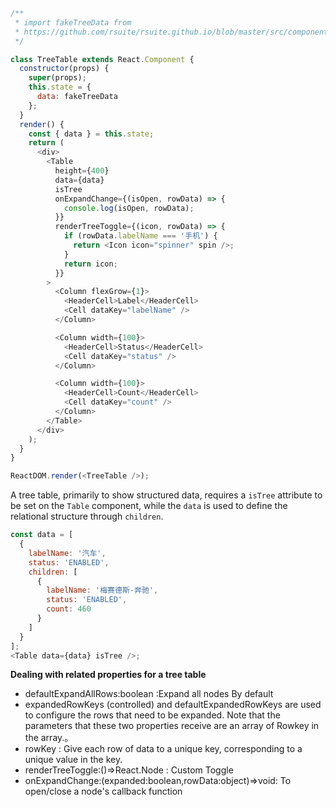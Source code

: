 <!--start-code-->

```js
/**
 * import fakeTreeData from
 * https://github.com/rsuite/rsuite.github.io/blob/master/src/components/table/data/tree.js
 */

class TreeTable extends React.Component {
  constructor(props) {
    super(props);
    this.state = {
      data: fakeTreeData
    };
  }
  render() {
    const { data } = this.state;
    return (
      <div>
        <Table
          height={400}
          data={data}
          isTree
          onExpandChange={(isOpen, rowData) => {
            console.log(isOpen, rowData);
          }}
          renderTreeToggle={(icon, rowData) => {
            if (rowData.labelName === '手机') {
              return <Icon icon="spinner" spin />;
            }
            return icon;
          }}
        >
          <Column flexGrow={1}>
            <HeaderCell>Label</HeaderCell>
            <Cell dataKey="labelName" />
          </Column>

          <Column width={100}>
            <HeaderCell>Status</HeaderCell>
            <Cell dataKey="status" />
          </Column>

          <Column width={100}>
            <HeaderCell>Count</HeaderCell>
            <Cell dataKey="count" />
          </Column>
        </Table>
      </div>
    );
  }
}

ReactDOM.render(<TreeTable />);
```

<!--end-code-->

A tree table, primarily to show structured data, requires a `isTree` attribute to be set on the `Table` component, while the `data` is used to define the relational structure through `children`.

```js
const data = [
  {
    labelName: '汽车',
    status: 'ENABLED',
    children: [
      {
        labelName: '梅赛德斯-奔驰',
        status: 'ENABLED',
        count: 460
      }
    ]
  }
];
<Table data={data} isTree />;
```

**Dealing with related properties for a tree table**

* defaultExpandAllRows:boolean :Expand all nodes By default
* expandedRowKeys (controlled) and defaultExpandedRowKeys are used to configure the rows that need to be expanded. Note that the parameters that these two properties receive are an array of Rowkey in the array.。
* rowKey : Give each row of data to a unique key, corresponding to a unique value in the key.
* renderTreeToggle:()=>React.Node : Custom Toggle
* onExpandChange:(expanded:boolean,rowData:object)=>void: To open/close a node's callback function
